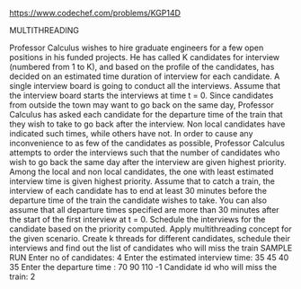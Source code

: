 https://www.codechef.com/problems/KGP14D

MULTITHREADING

Professor Calculus wishes to hire graduate engineers for a few open positions in his funded
projects. He has called K candidates for interview (numbered from 1 to K), and based on the
profile of the candidates, has decided on an estimated time duration of interview for each
candidate. A single interview board is going to conduct all the interviews. Assume that the
interview board starts the interviews at time t = 0. Since candidates from outside the town may
want to go back on the same day, Professor Calculus has asked each candidate for the departure
time of the train that they wish to take to go back after the interview. Non local candidates have
indicated such times, while others have not.
In order to cause any inconvenience to as few of the candidates as possible, Professor Calculus
attempts to order the interviews such that the number of candidates who wish to go back the
same day after the interview are given highest priority. Among the local and non local
candidates, the one with least estimated interview time is given highest priority. Assume that to
catch a train, the interview of each candidate has to end at least 30 minutes before the departure
time of the train the candidate wishes to take. You can also assume that all departure times
specified are more than 30 minutes after the start of the first interview at t = 0.
Schedule the interviews for the candidate based on the priority computed. Apply multithreading
concept for the given scenario. Create k threads for different candidates, schedule their
interviews and find out the list of candidates who will miss the train
SAMPLE RUN
Enter no of candidates: 4
Enter the estimated interview time: 35 45 40 35
Enter the departure time : 70 90 110 -1
Candidate id who will miss the train: 2